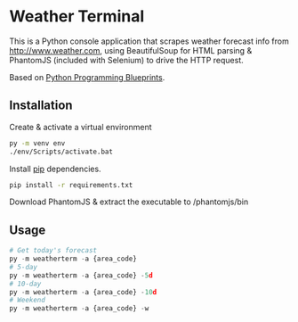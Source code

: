 # Weather Terminal

This is a Python console application that scrapes weather forecast info from http://www.weather.com, using BeautifulSoup for HTML parsing & PhantomJS (included with Selenium) to drive the HTTP request.

Based on [Python Programming Blueprints](https://www.packtpub.com/application-development/python-programming-blueprints).

## Installation

Create & activate a virtual environment
```bash
py -m venv env
./env/Scripts/activate.bat
```

Install [pip](https://pip.pypa.io/en/stable/) dependencies.
```bash
pip install -r requirements.txt
```

Download PhantomJS & extract the executable to /phantomjs/bin

## Usage

```python
# Get today's forecast
py -m weatherterm -a {area_code} 
# 5-day
py -m weatherterm -a {area_code} -5d
# 10-day
py -m weatherterm -a {area_code} -10d
# Weekend
py -m weatherterm -a {area_code} -w
```
